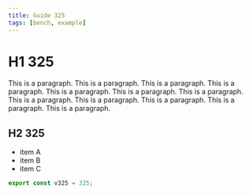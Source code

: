 ```yaml
---
title: Guide 325
tags: [bench, example]
---
```


# H1 325

This is a paragraph. This is a paragraph. This is a paragraph. This is a paragraph. This is a paragraph. This is a paragraph. This is a paragraph. This is a paragraph. This is a paragraph. This is a paragraph. This is a paragraph. This is a paragraph. 

## H2 325

- item A
- item B
- item C

```ts
export const v325 = 325;
```